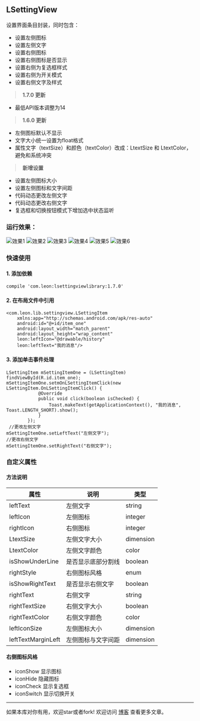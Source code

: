 ## LSettingView

设置界面条目封装，同时包含：

 - 设置左侧图标
 - 设置左侧文字
 - 设置右侧图标
 - 设置右侧图标是否显示
 - 设置右侧为复选框样式
 - 设置右侧为开关模式
 - 设置右侧文字及样式

>  **1.7.0 更新**
  - 最低API版本调整为14
>  **1.6.0 更新**
 - 左侧图标默认不显示
 - 文字大小统一设置为float格式
 - 属性文字（textSize）和颜色（textColor）改成：LtextSize 和 LtextColor，避免和系统冲突
 
>  **新增设置**

 - 设置左侧图标大小
 - 设置左侧图标和文字间距
 - 代码动态更改左侧文字
 - 代码动态更改右侧文字
 - 复选框和切换按钮模式下增加选中状态监听

### 运行效果：
![效果1](http://o9w936rbz.bkt.clouddn.com/github/img/LSettingView/snipaste20170525_114555.png?imageView2/0/w/500/h/1200)
![效果2](http://o9w936rbz.bkt.clouddn.com/github/img/LSettingView/Screenshot_20170331-144350.png?imageView2/0/w/500/h/1200)
![效果3](http://o9w936rbz.bkt.clouddn.com/github/img/LSettingView/Screenshot_20170331-144358.png?imageView2/0/w/500/h/1200)
![效果4](http://o9w936rbz.bkt.clouddn.com/github/img/LSettingView/Screenshot_1500614109.png?imageView2/0/w/500/h/1200)
![效果5](http://o9w936rbz.bkt.clouddn.com/github/img/LSettingView/Screenshot_1500614115.png?imageView2/0/w/500/h/1200)
![效果6](http://o9w936rbz.bkt.clouddn.com/github/img/LSettingView/Screenshot_1500614211.png?imageView2/0/w/500/h/1200)

### 快速使用
#### 1. 添加依赖

    compile 'com.leon:lsettingviewlibrary:1.7.0'
    
#### 2. 在布局文件中引用

    <com.leon.lib.settingview.LSettingItem
        xmlns:app="http://schemas.android.com/apk/res-auto"
        android:id="@+id/item_one"
        android:layout_width="match_parent"
        android:layout_height="wrap_content"
        leon:leftIcon="@drawable/history"
        leon:leftText="我的消息"/>
                
#### 3. 添加单击事件处理


    LSettingItem mSettingItemOne = (LSettingItem) findViewById(R.id.item_one);
    mSettingItemOne.setmOnLSettingItemClick(new LSettingItem.OnLSettingItemClick() {
                @Override
                public void click(boolean isChecked) {
                    Toast.makeText(getApplicationContext(), "我的消息", Toast.LENGTH_SHORT).show();
                }
            });
     //更改左侧文字       
    mSettingItemOne.setLeftText("左侧文字");
    //更改右侧文字
    mSettingItemOne.setRightText("右侧文字");
    
    
    
### 自定义属性
#### 方法说明
| 属性        | 说明   |类型   |
| --------   | --------- |--------- |
| leftText |左侧文字|string|
| leftIcon |左侧图标|integer|
| rightIcon |右侧图标|integer|
| LtextSize |左侧文字大小|dimension|
| LtextColor |左侧文字颜色|color|
| isShowUnderLine |是否显示底部分割线|boolean|
| rightStyle |右侧图标风格|enum|
| isShowRightText |是否显示右侧文字|boolean|
| rightText |右侧文字|string|
| rightTextSize |右侧文字大小|boolean|
| rightTextColor |右侧文字颜色|color|
| leftIconSize |左侧图标大小|dimension|
| leftTextMarginLeft |左侧图标与文字间距|dimension|
#### 右侧图标风格
 
 - iconShow   显示图标
 - iconHide   隐藏图标
 - iconCheck  显示复选框
 - iconSwitch 显示切换开关

----------
如果本库对你有用，欢迎star或者fork! 欢迎访问 [博客](https://leonhua.github.io/) 查看更多文章。
